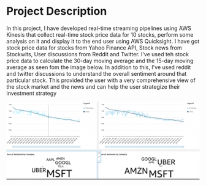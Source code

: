 # Project Description
In this project, I have developed real-time streaming pipelines using AWS Kinesis that collect real-time stock price data for 10 stocks, perform some analysis on it and display it to the end user using AWS Quicksight. I have got stock price data for stocks from Yahoo Finance API, Stock news from Stockwits, User discussions from Reddit and Twitter. I've used teh stock price data to calculate the 30-day moving average and the 15-day moving average as seen fom the image below. In addition to this, I've used reddit and twitter discussions to understand the overall sentiment around that particular stock. This provided the user with a very comprehensive view of the stock market and the news and can help the user strategize their investment strategy


<img src = "quicksight_final.png">

